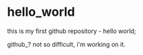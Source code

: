 # hello_world
this is my first github repository - hello world;

github_? not so difficult, i'm working on it.
